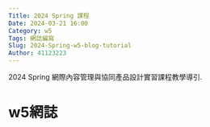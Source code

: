 ```yaml
---
Title: 2024 Spring 課程
Date: 2024-03-21 16:00
Category: w5
Tags: 網誌編寫
Slug: 2024-Spring-w5-blog-tutorial
Author: 41123223
---
```


2024 Spring 網際內容管理與協同產品設計實習課程教學導引.

<!-- PELICAN_END_SUMMARY -->
# w5網誌